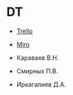# DT

* [Trello](https://trello.com/b/jHSGbgHG/dt)
* [Miro](https://miro.com/welcomeonboard/a2FyYXlBN3V5TXJ0bjF1UEE1QjhnOTJlWHpteVB3U252aWdoVWNWZzhoSlZNZW9JU2tUZ1k3NHVKWFVSRDBUWHwzNDU4NzY0NTIxMDQ3Nzg5MjI1?invite_link_id=131153094319)

* Караваев В.Н.
* Смирных П.В.
* Иркагалиев Д.А.
